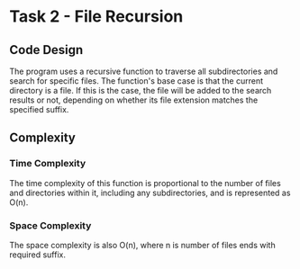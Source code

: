 
# Task 2 - File Recursion

## Code Design

The program uses a recursive function to traverse all subdirectories and search for specific files. The function's base case is that the current directory is a file. If this is the case, the file will be added to the search results or not, depending on whether its file extension matches the specified suffix.

## Complexity

### Time Complexity

The time complexity of this function is proportional to the number of files and directories within it, including any subdirectories, and is represented as O(n).

### Space Complexity

The space complexity is also O(n), where n is number of files ends with required suffix.


